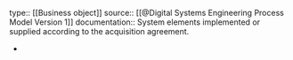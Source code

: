 type:: [[Business object]]
source:: [[@Digital Systems Engineering Process Model Version 1]]
documentation:: System elements implemented or supplied according to the acquisition agreement.

-